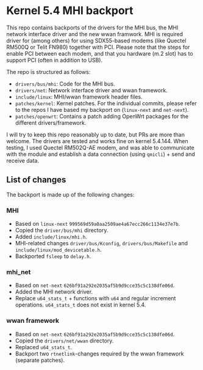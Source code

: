 # Kernel 5.4 MHI backport

This repo contains backports of the drivers for the MHI bus, the MHI network interface driver and the new wwan framwork.
MHI is required driver for (among others) for using  SDX55-based modems (like Quectel RM500Q or Telit FN980) together
with PCI. Please note that the steps for enable PCI between each modem, and that you hardware (m.2 slot) has to support
PCI (often in addition to USB).

The repo is structured as follows:

* `drivers/bus/mhi`: Code for the MHI bus.
* `drivers/net`: Network interface driver and wwan framework.
* `include/linux`: MHI/wwan framework header files.
* `patches/kernel`: Kernel patches. For the individual commits, please refer to the repos I have based my backport on
  (`linux-next` and `net-next`).
* `patches/openwrt`: Contains a patch adding OpenWrt packages for the different drivers/framework.

I will try to keep this repo reasonably up to date, but PRs are more than welcome. The drivers are tested and works fine
on kernel 5.4.144. When testing, I used Quectel RM502Q-AE modem, and was able to communicate with the module and
establish a data connection (using `qmicli`) + send and receive data.

## List of changes

The backport is made up of the following changes: 

### MHI
* Based on `linux-next` `999569d59a0aa2509ae4a67ecc266c1134e37e7b`.
* Copied the `driver/bus/mhi` directory.
* Added `include/linux/mhi.h`.
* MHI-related changes `driver/bus/Kconfig`, `drivers/bus/Makefile` and `include/linux/mod_devicetable.h`.
* Backported `fsleep` to `delay.h`.

### mhi\_net
* Based on `net-next` `626bf91a292e2035af5b9d9cce35c5c138dfe06d`.
* Added the MHI network driver.
* Replace `u64_stats_t` + functions with `u64` and regular increment operations. `u64_stats_t` does not exist in kernel
  5.4.

### wwan framework
* Based on `net-next` `626bf91a292e2035af5b9d9cce35c5c138dfe06d`.
* Copied the `drivers/net/wwan` directory.
* Replaced `u64_stats_t`.
* Backport two `rtnetlink`-changes required by the wwan framework (separate patches).
